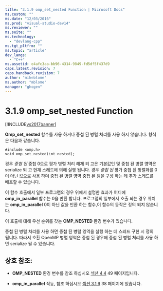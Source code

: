 ```yaml
---
title: "3.1.9 omp_set_nested Function | Microsoft Docs"
ms.custom: ""
ms.date: "12/03/2016"
ms.prod: "visual-studio-dev14"
ms.reviewer: ""
ms.suite: ""
ms.technology: 
  - "devlang-cpp"
ms.tgt_pltfrm: ""
ms.topic: "article"
dev_langs: 
  - "C++"
ms.assetid: e4afc3aa-bb96-4314-9849-fd5df5f437d9
caps.latest.revision: 7
caps.handback.revision: 7
author: "mikeblome"
ms.author: "mblome"
manager: "ghogen"
---
```

# 3.1.9 omp_set_nested Function
[!INCLUDE[vs2017banner](../../assembler/inline/includes/vs2017banner.md)]

**Omp\_set\_nested** 함수를 사용 하거나 중첩 된 병렬 처리를 사용 하지 않습니다.  형식은 다음과 같습니다.  
  
```  
#include <omp.h>  
void omp_set_nested(int nested);  
```  
  
 경우  *중첩 된* 중첩 0으로 평가 병렬 처리 해제 되 고은 기본값인 및 중첩 된 병렬 영역은 serialize 되 고 현재 스레드에 의해 실행 됩니다.  경우  *중첩 된* 평가 중첩 된 병렬화를 0이 아닌 값으로 사용 하며 중첩 된 병렬 영역 중첩 된 팀을 구성 하는 데 추가 스레드를 배포할 수 있습니다.  
  
 이 함수 호출에서 일부 프로그램의 경우 위에서 설명한 효과가 어디에  **omp\_in\_parallel** 함수는 0을 반환 합니다.  프로그램의 일부에서 호출 되는 경우 위치는  **omp\_in\_parallel** 0이 아닌 값을 반환 하는 함수,이 함수의 동작은 정의 되지 않습니다.  
  
 이 호출에 대해 우선 순위를 갖는  **OMP\_NESTED** 환경 변수가 있습니다.  
  
 중첩 된 병렬 처리를 사용 하면 중첩 된 병렬 영역을 실행 하는 데 스레드 구현 시 정의 됩니다.  따라서 호환 OpenMP 병렬 영역은 중첩 된 경우에 중첩 된 병렬 처리를 사용 하면 serialize 될 수 있습니다.  
  
## 상호 참조:  
  
-   **OMP\_NESTED** 환경 변수를 참조 하십시오  [섹션 4.4](../../parallel/openmp/4-4-omp-nested.md) 49 페이지입니다.  
  
-   **omp\_in\_parallel** 작동, 참조 하십시오  [섹션 3.1.6](../../parallel/openmp/3-1-6-omp-in-parallel-function.md) 38 페이지에 있습니다.